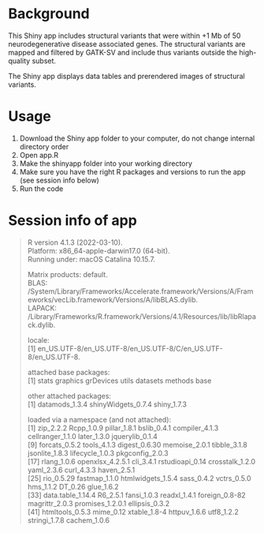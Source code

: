 # Background

This Shiny app includes structural variants that were within +1 Mb of 50 neurodegenerative disease associated genes. The structural variants are mapped and filtered by GATK-SV and include thus variants outside the high-quality subset.

The Shiny app displays data tables and prerendered images of structural variants.

# Usage

1. Download the Shiny app folder to your computer, do not change internal directory order
2. Open app.R
3. Make the shinyapp folder into your working directory 
4. Make sure you have the right R packages and versions to run the app (see session info below)
5. Run the code


# Session info of app

> R version 4.1.3 (2022-03-10).  
> Platform: x86_64-apple-darwin17.0 (64-bit).  
> Running under: macOS Catalina 10.15.7.  
>   
> Matrix products: default.  
> BLAS:   /System/Library/Frameworks/Accelerate.framework/Versions/A/Frameworks/vecLib.framework/Versions/A/libBLAS.dylib.  
> LAPACK: /Library/Frameworks/R.framework/Versions/4.1/Resources/lib/libRlapack.dylib.  
>   
> locale:  
> [1] en_US.UTF-8/en_US.UTF-8/en_US.UTF-8/C/en_US.UTF-8/en_US.UTF-8. 
>   
> attached base packages:  
> [1] stats     graphics  grDevices utils     datasets  methods   base       
>   
> other attached packages:  
> [1] datamods_1.3.4     shinyWidgets_0.7.4 shiny_1.7.3         
> 
> loaded via a namespace (and not attached):  
>  [1] zip_2.2.2         Rcpp_1.0.9        pillar_1.8.1      bslib_0.4.1       compiler_4.1.3    cellranger_1.1.0  later_1.3.0       jquerylib_0.1.4   
>  [9] forcats_0.5.2     tools_4.1.3       digest_0.6.30     memoise_2.0.1     tibble_3.1.8      jsonlite_1.8.3    lifecycle_1.0.3   pkgconfig_2.0.3   
> [17] rlang_1.0.6       openxlsx_4.2.5.1  cli_3.4.1         rstudioapi_0.14   crosstalk_1.2.0   yaml_2.3.6        curl_4.3.3        haven_2.5.1      
> [25] rio_0.5.29        fastmap_1.1.0     htmlwidgets_1.5.4 sass_0.4.2        vctrs_0.5.0       hms_1.1.2         DT_0.26           glue_1.6.2       
> [33] data.table_1.14.4 R6_2.5.1          fansi_1.0.3       readxl_1.4.1      foreign_0.8-82    magrittr_2.0.3    promises_1.2.0.1  ellipsis_0.3.2   
> [41] htmltools_0.5.3   mime_0.12         xtable_1.8-4      httpuv_1.6.6      utf8_1.2.2        stringi_1.7.8     cachem_1.0.6     
